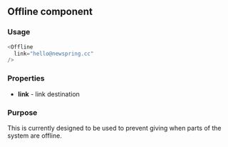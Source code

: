 ## Offline component

### Usage

```js
<Offline
  link="hello@newspring.cc"
/>
```

### Properties

* **link** - link destination

### Purpose

This is currently designed to be used to prevent giving when parts of the system are offline.
